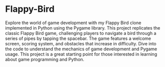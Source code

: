 # Flappy-Bird
Explore the world of game development with my Flappy Bird clone implemented in Python using the Pygame library. This project replicates the classic Flappy Bird game, challenging players to navigate a bird through a series of pipes by tapping the spacebar. The game features a welcome screen, scoring system, and obstacles that increase in difficulty. Dive into the code to understand the mechanics of game development and Pygame usage. This project is a great starting point for those interested in learning about game programming and Python.
